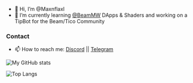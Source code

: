 - 👋 Hi, I’m @Maxnflaxl
- 🌱 I’m currently learning [@BeamMW](https://GitHub.com/BeamMW) DApps & Shaders and working on a TipBot for the Beam/Tico Community
 <!-- - 💞️ I’m looking to collaborate on ... --> 
### Contact
- 📫 How to reach me: [Discord](https://discordapp.com/users/689128445271474215) ||
                      [Telegram](https://t.me/maxnflaxl)

<!---
Maxnflaxl/Maxnflaxl is a ✨ special ✨ repository because its `README.md` (this file) appears on your GitHub profile.
You can click the Preview link to take a look at your changes.
--->
![My GitHub stats](https://github-readme-stats.vercel.app/api?username=Maxnflaxl&show_icons=true&theme=radical&count_private=true)

![Top Langs](https://github-readme-stats.vercel.app/api/top-langs/?username=Maxnflaxl&theme=radical)

